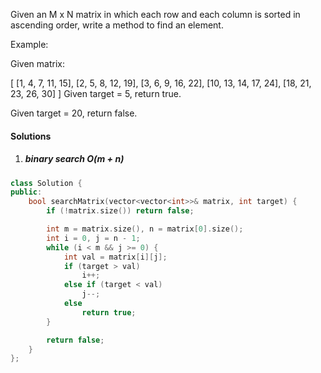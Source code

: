 Given an M x N matrix in which each row and each column is sorted in ascending order, write a method to find an element.

Example:

Given matrix:

[
  [1,   4,  7, 11, 15],
  [2,   5,  8, 12, 19],
  [3,   6,  9, 16, 22],
  [10, 13, 14, 17, 24],
  [18, 21, 23, 26, 30]
]
Given target = 5, return true.

Given target = 20, return false.



#### Solutions

1. ##### binary search O(m + n)

```cpp
class Solution {
public:
    bool searchMatrix(vector<vector<int>>& matrix, int target) {
        if (!matrix.size()) return false;

        int m = matrix.size(), n = matrix[0].size();
        int i = 0, j = n - 1;
        while (i < m && j >= 0) {
            int val = matrix[i][j];
            if (target > val)
                i++;
            else if (target < val)
                j--;
            else
                return true;
        }

        return false;
    }
};
```